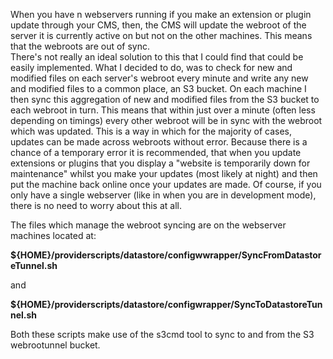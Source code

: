 When you have n webservers running if you make an extension or plugin update through your CMS, then, the CMS will update the webroot of the server it is currently active on but not on the other machines. This means that the webroots are out of sync.  
There's not really an ideal solution to this that I could find that could be easily implemented. What I decided to do, was to check for new and modified files on each server's webroot every minute and write any new and modified files to a common place, an S3 bucket. On each machine I then sync this aggregation of new and modified files from the S3 bucket to each webroot in turn. This means that within just over a minute (often less depending on timings) every other webroot will be in sync with the webroot which was updated. This is a way in which for the majority of cases, updates can be made across webroots without error. 
Because there is a chance of a temporary error it is recommended, that when you update extensions or plugins that you display a "website is temporarily down for maintenance" whilst you make your updates (most likely at night) and then put the machine back online once your updates are made. Of course, if you only have a single webserver (like in when you are in development mode), there is no need to worry about this at all.   

The files which manage the webroot syncing are on the webserver machines located at:  

**${HOME}/providerscripts/datastore/configwwrapper/SyncFromDatastoreTunnel.sh**  

and

**${HOME}/providerscripts/datastore/configwrapper/SyncToDatastoreTunnel.sh**  

Both these scripts make use of the s3cmd tool to sync to and from the S3 webrootunnel bucket.  
